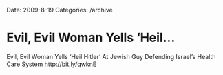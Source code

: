 Date: 2009-8-19
Categories: /archive

# Evil, Evil Woman Yells ‘Heil...

Evil, Evil Woman Yells ‘Heil Hitler’ At Jewish Guy Defending Israel’s Health Care System <a href="http://bit.ly/qwknE" rel="nofollow">http://bit.ly/qwknE</a>
